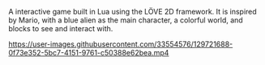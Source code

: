 A interactive game built in Lua using the LÖVE 2D framework. It is inspired by Mario, with a blue alien as the main character, a colorful world, and blocks to see and interact with.



https://user-images.githubusercontent.com/33554576/129721688-0f73e352-5bc7-4151-9761-c50388e62bea.mp4

